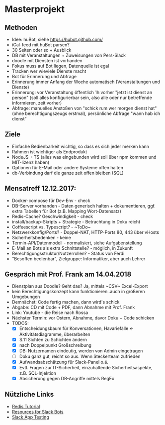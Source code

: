 # Masterprojekt
## Methoden
* Idee: huBot, siehe https://hubot.github.com/
* iCal-feed mit huBot parsen?
* 30 Seiten oder so + Ausblick
* DB mit Veranstaltungen + Zuweisungen von Pers-Slack
* doodle mit Diensten ist vorhanden
* Fokus muss auf Bot liegen, Datenquelle ist egal
* Tracken wer wieviele Dienste macht
* Bot für Erinnerung und Abfrage
* Erinnerung immer Anfang der Woche automatisch (Veranstaltungen und Dienste)
* Erinnerung: vor Veranstaltung öffentlich 1h vorher "jetzt ist dienst an person" (soll alles konfigurierbar sein, also alle oder nur betreffende informieren, zeit vorher)
* Abfrage: manuelles Anstoßen von "schick rum wer morgen dienst hat" (ohne berechtigungszeugs erstmal), persönliche Abfrage "wann hab ich dienst"

## Ziele
* Einfache Bedienbarkeit wichtig, so dass es sich jeder merken kann
* Rahmen ist wichtiger als Endprodukt
* NodeJS + TS (alles was eingebunden wird soll über npm kommen und MIT-lizenz haben)
* Optionen für E-Mail oder andere Systeme offen halten
* db-Verbindung darf die ganze zeit offen bleiben (SQL)

## Mensatreff 12.12.2017:
* Docker-compose für Dev-Env - check
* DB-Server vorhanden - Daten generisch halten + dokumentieren, ggf. extra Tabellen für Bot (z.B. Mapping Wort-Datensatz)
* Redis-Cache? Geschwindigkeit - check
* install/backup-Skripts + Strategie - Betrachtung in Doku reicht
* Coffeescript vs. Typescript? -  ~ToDo~
* Netzwerkkonfig/Ports? - Doppel-NAT, HTTP-Ports 80, 443 über vHosts
* Sicherheitsbedenken - keine
* Termin-API/Datenmodell - normalisiert, siehe Aufgabenstellung
* E-Mail an Bots als extra Schnittstelle? - möglich, in Zukunft
* Berechtigungsstruktur/Nutzerrollen? - Status von Ferdi
* "Besoffen bedienbar", Zielgruppe: Informatiker, aber auch Lehrer

## Gespräch mit Prof. Frank am 14.04.2018
* Dienstplan aus Doodle? Geht das? Ja, mittels ~CSV~ Excel-Export
* kein Berechtigungskonzept kann funktionieren..auch in größeren Umgebungen
* Demnächst: Code fertig machen, dann wird's schick
* Abgabe: CD mit Code + PDF, dann Abnahme mit Prof. Frank
* Link: Youtube - die Reise nach Rossa
* Nächster Termin: vor Ostern, Abnahme, davor Doku + Code schicken
* TODOS:
    * [x] Entscheidungsbaum für Konversationen, Havariefälle <- Aktivitätsdiagramme, überarbeiten
    * [x] S.11 Sichten zu Schichten ändern
    * [x] nach Doppelpunkt Großschreibung
    * [x] DB: Nutzernamen eindeutig, werden von Admin eingetragen 
    * [ ] Doku ganz gut, reicht so aus. Wenn Steckerteam zufrieden 
    * [x] Aufwandsabschätzung für Slack-Panel o.ä. 
    * [x] Evtl. Fragen zur IT-Sicherheit, einzuhaltende Sicherheitsaspekte, z.B. SQL-Injektion
    * [x] Absicherung gegen DB-Angriffe mittels RegEx 

## Nützliche Links
* [Redis Tutorial](http://www.try.redis.io)
* [Resources for Slack Bots](https://www.botwiki.org/resources/slackbots/)
* [Slack App Testing](https://slackapi.github.io/steno/)
